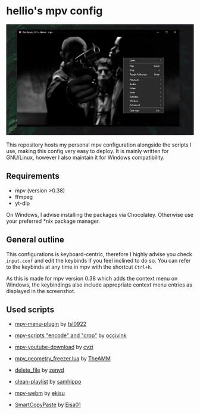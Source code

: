 # hellio's mpv config

![screenshot](image.jpg)

This repository hosts my personal mpv configuration alongside the scripts I use, making this config very easy to deploy. It is mainly written for GNU/Linux, however I also maintain it for Windows compatibility.

## Requirements

- mpv (version >0.38)
- ffmpeg
- yt-dlp

On Windows, I advise installing the packages via Chocolatey. Otherwise use your preferred *nix package manager.

## General outline

This configurations is keyboard-centric, therefore I highly advise you check `input.conf` and edit the keybinds if you feel inclined to do so. You can refer to the keybinds at any time in mpv with the shortcut `Ctrl+h`.

As this is made for mpv version 0.38 which adds the context menu on Windows, the keybindings also include appropriate context menu entries as displayed in the screenshot.

## Used scripts

- [mpv-menu-plugin](https://github.com/tsl0922/mpv-menu-plugin) by [tsl0922](https://github.com/tsl0922)

- [mpv-scripts "encode" and "crop"](https://github.com/occivink/mpv-scripts) by [occivink](https://github.com/occivink)

- [mpv-youtube-download](https://github.com/cvzi/mpv-youtube-download) by [cvzi](https://github.com/cvzi)

- [mpv_geometry_freezer.lua](https://gist.github.com/TheAMM/5e07ad787dd95d76131b61840f403a79) by [TheAMM](https://github.com/TheAMM)

- [delete_file](https://github.com/zenyd/mpv-scripts/blob/master/delete_file.lua) by [zenyd](https://github.com/zenyd)

- [clean-playlist](https://github.com/samhippo/mpv-scripts/blob/master/clean-playlist.lua) by [samhippo](https://github.com/samhippo)

- [mpv-webm](https://github.com/ekisu/mpv-webm) by [ekisu](https://github.com/ekisu)

- [SmartCopyPaste](https://github.com/Eisa01/mpv-scripts) by [Eisa01](https://github.com/Eisa01)
